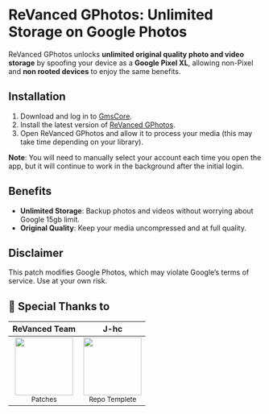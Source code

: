 # ReVanced GPhotos: Unlimited Storage on Google Photos

ReVanced GPhotos unlocks **unlimited original quality photo and video storage** by spoofing your device as a **Google Pixel XL**, allowing non-Pixel and **non rooted devices** to enjoy the same benefits. 

## Installation
1. Download and log in to [GmsCore](https://github.com/ReVanced/GmsCore/releases/latest).
2. Install the latest version of [ReVanced GPhotos](https://github.com/Unofficial-Life/revanced-gphotos-build/releases/latest).
3. Open ReVanced GPhotos and allow it to process your media (this may take time depending on your library).

**Note**: You will need to manually select your account each time you open the app, but it will continue to work in the background after the initial login.

## Benefits
- **Unlimited Storage**: Backup photos and videos without worrying about Google 15gb limit.
- **Original Quality**: Keep your media uncompressed and at full quality.

## Disclaimer
This patch modifies Google Photos, which may violate Google’s terms of service. Use at your own risk.

## 💖 Special Thanks to

| ReVanced Team | J-hc |
|:--------------:|:-----------:| 
| [<img src="https://avatars.githubusercontent.com/u/101597779?s=200&v=4" width=115>](https://github.com/ReVanced)<br><sub>Patches</sub> | [<img src="https://avatars.githubusercontent.com/u/25510067?v=4" width=115>](https://t.me/AMRGAMAL_STORE)<br><sub>Repo Templete</sub> |
